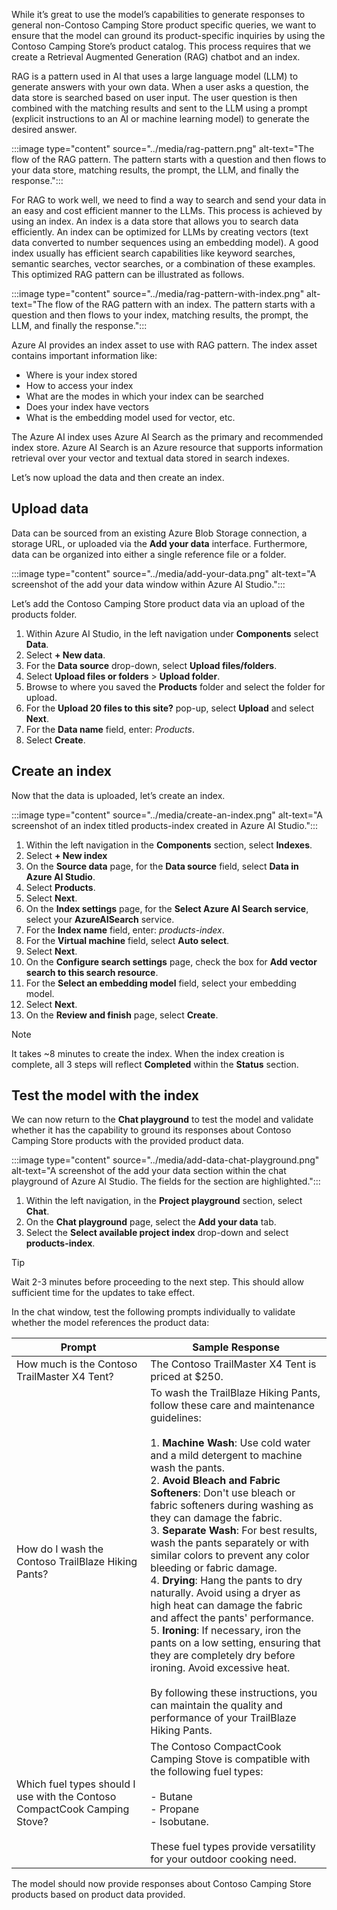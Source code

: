 While it’s great to use the model’s capabilities to generate responses to general non-Contoso Camping Store product specific queries, we want to ensure that the model can ground its product-specific inquiries by using the Contoso Camping Store’s product catalog. This process requires that we create a Retrieval Augmented Generation (RAG) chatbot and an index.

RAG is a pattern used in AI that uses a large language model (LLM) to generate answers with your own data. When a user asks a question, the data store is searched based on user input. The user question is then combined with the matching results and sent to the LLM using a prompt (explicit instructions to an AI or machine learning model) to generate the desired answer.

:::image type="content" source="../media/rag-pattern.png" alt-text="The flow of the RAG pattern. The pattern starts with a question and then flows to your data store, matching results, the prompt, the LLM, and finally the response.":::

For RAG to work well, we need to find a way to search and send your data in an easy and cost efficient manner to the LLMs. This process is achieved by using an index. An index is a data store that allows you to search data efficiently. An index can be optimized for LLMs by creating vectors (text data converted to number sequences using an embedding model). A good index usually has efficient search capabilities like keyword searches, semantic searches, vector searches, or a combination of these examples. This optimized RAG pattern can be illustrated as follows.

:::image type="content" source="../media/rag-pattern-with-index.png" alt-text="The flow of the RAG pattern with an index. The pattern starts with a question and then flows to your index, matching results, the prompt, the LLM, and finally the response.":::

Azure AI provides an index asset to use with RAG pattern. The index asset contains important information like:
- Where is your index stored
- How to access your index
- What are the modes in which your index can be searched
- Does your index have vectors
- What is the embedding model used for vector, etc.

The Azure AI index uses Azure AI Search as the primary and recommended index store. Azure AI Search is an Azure resource that supports information retrieval over your vector and textual data stored in search indexes.

Let’s now upload the data and then create an index.

## Upload data

Data can be sourced from an existing Azure Blob Storage connection, a storage URL, or uploaded via the **Add your data** interface. Furthermore, data can be organized into either a single reference file or a folder.

:::image type="content" source="../media/add-your-data.png" alt-text="A screenshot of the add your data window within Azure AI Studio.":::

Let’s add the Contoso Camping Store product data via an upload of the products folder.

1. Within Azure AI Studio, in the left navigation under **Components** select **Data**.
1. Select **+ New data**.
1. For the **Data source** drop-down, select **Upload files/folders**.
1. Select **Upload files or folders** > **Upload folder**.
1. Browse to where you saved the **Products** folder and select the folder for upload.
1. For the **Upload 20 files to this site?** pop-up, select **Upload** and select **Next**.
1. For the **Data name** field, enter: *Products*.
1. Select **Create**.

## Create an index

Now that the data is uploaded, let’s create an index.

:::image type="content" source="../media/create-an-index.png" alt-text="A screenshot of an index titled products-index created in Azure AI Studio.":::

1. Within the left navigation in the **Components** section, select **Indexes**.
1. Select **+ New index**
1. On the **Source data** page, for the **Data source** field, select **Data in Azure AI Studio**.
1. Select **Products**.
1. Select **Next**.
1. On the **Index settings** page, for the **Select Azure AI Search service**, select your **AzureAISearch** service.
1. For the **Index name** field, enter: *products-index*.
1. For the **Virtual machine** field, select **Auto select**.
1. Select **Next**.
1. On the **Configure search settings** page, check the box for **Add vector search to this search resource**.
1. For the **Select an embedding model** field, select your embedding model.
1. Select **Next**.
1. On the **Review and finish** page, select **Create**.

> [!NOTE]
> It takes ~8 minutes to create the index. When the index creation is complete, all 3 steps will reflect **Completed** within the **Status** section.

## Test the model with the index

We can now return to the **Chat playground** to test the model and validate whether it has the capability to ground its responses about Contoso Camping Store products with the provided product data.

:::image type="content" source="../media/add-data-chat-playground.png" alt-text="A screenshot of the add your data section within the chat playground of Azure AI Studio. The fields for the section are highlighted.":::

1. Within the left navigation, in the **Project playground** section, select **Chat**.
1. On the **Chat playground** page, select the **Add your data** tab.
1. Select the **Select available project index** drop-down and select **products-index**.

> [!TIP]
> Wait 2-3 minutes before proceeding to the next step. This should allow sufficient time for the updates to take effect.

In the chat window, test the following prompts individually to validate whether the model references the product data:

| Prompt | Sample Response |
|----------|----------|
| How much is the Contoso TrailMaster X4 Tent?   | The Contoso TrailMaster X4 Tent is priced at $250.|
|  How do I wash the Contoso TrailBlaze Hiking Pants?    | To wash the TrailBlaze Hiking Pants, follow these care and maintenance guidelines: <br><br> 1. **Machine Wash**: Use cold water and a mild detergent to machine wash the pants.<br>2. **Avoid Bleach and Fabric Softeners**: Don't use bleach or fabric softeners during washing as they can damage the fabric.<br>3. **Separate Wash**: For best results, wash the pants separately or with similar colors to prevent any color bleeding or fabric damage.<br>4. **Drying**: Hang the pants to dry naturally. Avoid using a dryer as high heat can damage the fabric and affect the pants' performance.<br>5. **Ironing**: If necessary, iron the pants on a low setting, ensuring that they are completely dry before ironing. Avoid excessive heat. <br><br> By following these instructions, you can maintain the quality and performance of your TrailBlaze Hiking Pants.|
|  Which fuel types should I use with the Contoso CompactCook Camping Stove?    | The Contoso CompactCook Camping Stove is compatible with the following fuel types: <br><br> - Butane <br> - Propane <br> - Isobutane. <br><br>These fuel types provide versatility for your outdoor cooking need.   |

The model should now provide responses about Contoso Camping Store products based on product data provided.